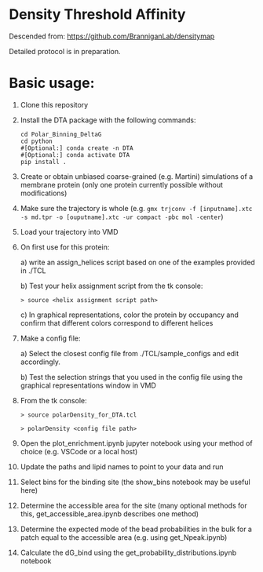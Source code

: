 # Density Threshold Affinity
Descended from: https://github.com/BranniganLab/densitymap

Detailed protocol is in preparation.

# Basic usage:
1. Clone this repository
2. Install the DTA package with the following commands:
   ```
   cd Polar_Binning_DeltaG
   cd python
   #[Optional:] conda create -n DTA
   #[Optional:] conda activate DTA
   pip install .
   ```
3. Create or obtain unbiased coarse-grained (e.g. Martini) simulations of a membrane protein (only one protein currently possible without modifications)
4. Make sure the trajectory is whole (e.g. `gmx trjconv -f [inputname].xtc -s md.tpr -o [ouputname].xtc -ur compact -pbc mol -center`)
5. Load your trajectory into VMD
6. On first use for this protein: 

   a) write an assign_helices script based on one of the examples provided in ./TCL

   b) Test your helix assignment script from the tk console:
   
      ```> source <helix assignment script path>```

   c) In graphical representations, color the protein by occupancy and confirm that different colors correspond to different helices

7. Make a config file: 

    a) Select the closest config file from ./TCL/sample_configs and edit accordingly. 

    b) Test the selection strings that you used in the config file using the graphical representations window in VMD

8. From the tk console:

   ```> source polarDensity_for_DTA.tcl```

   ```> polarDensity <config file path>```  
9. Open the plot_enrichment.ipynb jupyter notebook using your method of choice (e.g. VSCode or a local host)
10. Update the paths and lipid names to point to your data and run
11. Select bins for the binding site (the show_bins notebook may be useful here)
12. Determine the accessible area for the site (many optional methods for this, get_accessible_area.ipynb describes one method)
13. Determine the expected mode of the bead probabilities in the bulk for a patch equal to the accessible area (e.g. using get_Npeak.ipynb)
14. Calculate the dG_bind using the get_probability_distributions.ipynb notebook
